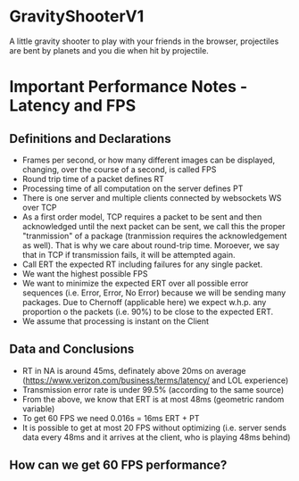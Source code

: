 # GravityShooterV1
A little gravity shooter to play with your friends in the browser, projectiles are bent by planets and you die when hit by projectile.

# Important Performance Notes - Latency and FPS
## Definitions and Declarations
- Frames per second, or how many different images can be displayed, changing, over the course of a second, is called FPS
- Round trip time of a packet defines RT
- Processing time of all computation on the server defines PT
- There is one server and multiple clients connected by websockets WS over TCP
- As a first order model, TCP requires a packet to be sent and then acknowledged until the next packet can be sent, we call this the proper "tranmission" of a package (tranmission requires the acknowledgement as well). That is why we care about round-trip time. Moroever, we say that in TCP if transmission fails, it will be attempted again.
- Call ERT the expected RT including failures for any single packet.
- We want the highest possible FPS
- We want to minimize the expected ERT over all possible error sequences (i.e. Error, Error, No Error) because we will be sending many packages. Due to Chernoff (applicable here) we expect w.h.p. any proportion o the packets (i.e. 90%) to be close to the expected ERT.
- We assume that processing is instant on the Client

## Data and Conclusions
- RT in NA is around 45ms, definately above 20ms on average (https://www.verizon.com/business/terms/latency/ and LOL experience)
- Transmission error rate is under 99.5% (according to the same source)
- From the above, we know that ERT is at most 48ms (geometric random variable)
- To get 60 FPS we need 0.016s = 16ms ERT + PT
- It is possible to get at most 20 FPS without optimizing (i.e. server sends data every 48ms and it arrives at the client, who is playing 48ms behind)

## How can we get 60 FPS performance?